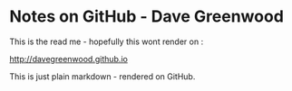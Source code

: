 
# Notes on GitHub - Dave Greenwood
This is the read me - hopefully this wont render on :

http://davegreenwood.github.io

This is just plain markdown - rendered on GitHub.